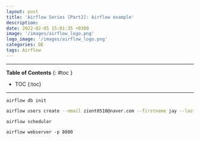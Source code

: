 ```yaml
---
layout: post
title: 'Airflow Series [Part2]: Airflow example'
description: 
date: 2022-02-05 15:01:35 +0300
image: '/images/airflow_logo.png'
logo_image: '/images/airflow_logo.png'
categories: DE
tags: Airflow
---
```

---

**Table of Contents**
{: #toc }
*  TOC
{:toc}

---

```
airflow db init
```

```sh
airflow users create --email ziont0510@naver.com --firstname jay --lastname kim --role Admin --password admin --username admin
```


```
airflow scheduler
```

```
airflow webserver -p 8080
```